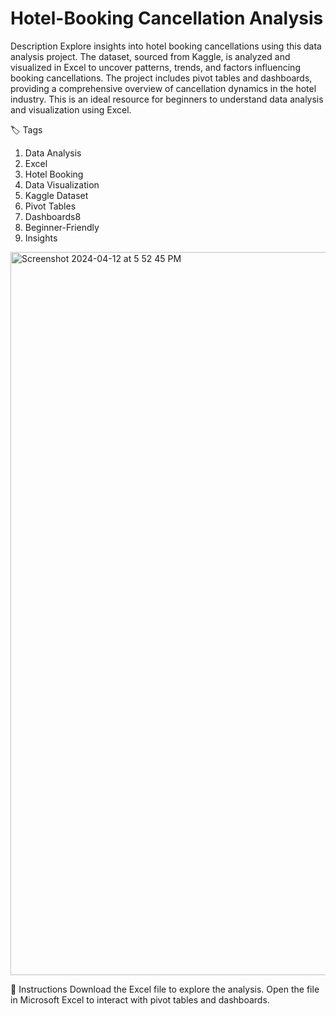 # Hotel-Booking Cancellation Analysis

Description
Explore insights into hotel booking cancellations using this data analysis project. The dataset, sourced from Kaggle, is analyzed and visualized in Excel to uncover patterns, trends, and factors influencing booking cancellations. The project includes pivot tables and dashboards, providing a comprehensive overview of cancellation dynamics in the hotel industry. This is an ideal resource for beginners to understand data analysis and visualization using Excel.

🏷️ Tags
1. Data Analysis
2. Excel
3. Hotel Booking
4. Data Visualization
5. Kaggle Dataset
6. Pivot Tables
7. Dashboards8
8. Beginner-Friendly
9. Insights

<img width="1157" alt="Screenshot 2024-04-12 at 5 52 45 PM" src="https://github.com/anuragbisht94/Hotel-Booking/assets/30321490/c72473d9-907d-4ae1-a51f-3fc83035ecc2">

📝 Instructions
Download the Excel file to explore the analysis.
Open the file in Microsoft Excel to interact with pivot tables and dashboards.
